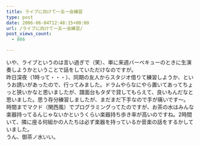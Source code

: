 ```yaml
---
title: ライブに向けて一五一会練習
type: post
date: 2006-06-04T12:48:15+00:00
url: /ライブに向けて一五一会練習/
post_views_count:
  - 866

---
```

いや、ライブというのは言い過ぎで（笑）、単に来週バーベキューのときに生演奏しようかということで話をしていただけなのですが。  
昨日深夜（1時って・・・）、同期の友人からスタジオ借りて練習しようか、というお誘いがあったので、行ってみました。ドラムやらなにやら置いてあってちょっと狭いかなと思いましたが、譜面台もタダで貸してもらえて、良いもんだなと思いました。思う存分練習しましたが、まだまだ下手なので手が痛いです～。  
時間までマクド（関西風）でプログラミングってたのですが、お茶の水はみんな楽器持ってるんじゃないかというくらい楽器持ち歩き率が高いのですね。2時間いて、隣に座る何組かの人たちは必ず楽器を持っているか音楽の話をするかしていました。  
うん、御茶ノ水いい。